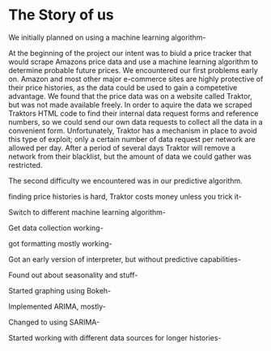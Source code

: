 # The Story of us

We initially planned on using a machine learning algorithm-

At the beginning of the project our intent was to biuld a price tracker that would scrape Amazons price data and use a machine learning algorithm to determine probable future prices. We encountered our first problems early on. Amazon and most other major e-commerce sites are highly protective of their price histories, as the data could be used to gain a competetive advantage. We found that the price data was on a website called Traktor, but was not made available freely. In order to aquire the data we scraped Traktors HTML code to find their internal data request forms and reference numbers, so we could send our own data requests to collect all the data in a convenient form. Unfortunately, Traktor has a mechanism in place to avoid this type of exploit; only a certain number of data request per network are allowed per day. After a period of several days Traktor will remove a network from their blacklist, but the amount of data we could gather was restricted.

The second difficulty we encountered was in our predictive algorithm.

finding price histories is hard, Traktor costs money unless you trick it-

Switch to different machine learning algorithm-

Get data collection working-

got formatting mostly working-

Got an early version of interpreter, but without predictive capabilities-

Found out about seasonality and stuff-

Started graphing using Bokeh-

Implemented ARIMA, mostly-

Changed to using SARIMA-

Started working with different data sources for longer histories-
